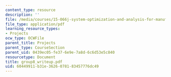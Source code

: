 ```yaml
---
content_type: resource
description: ''
file: /media/courses/15-066j-system-optimization-and-analysis-for-manufacturing-summer-2003/60449911b31e3626078183457776dc49_group8_writeup.pdf
file_type: application/pdf
learning_resource_types:
- Projects
ocw_type: OCWFile
parent_title: Projects
parent_type: CourseSection
parent_uid: 0439ec05-fe37-6e9e-7a8d-6c6d53e5c840
resourcetype: Document
title: group8_writeup.pdf
uid: 60449911-b31e-3626-0781-83457776dc49
---
```

